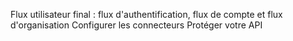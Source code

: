 <Url href="/end-user-flows"> Flux utilisateur final : flux d'authentification, flux de compte et flux d'organisation </Url> <Url href="/connectors"> Configurer les connecteurs </Url> <Url href="/authorization/api-resources/protect-your-api"> Protéger votre API </Url>
